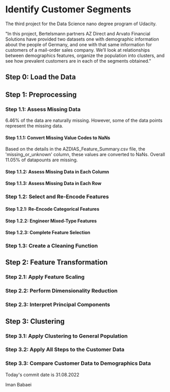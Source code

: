 # Identify Customer Segments

The third project for the Data Science nano degree program of Udacity. 

"In this project, Bertelsmann partners AZ Direct and Arvato Financial Solutions have provided two datasets one with demographic information
about the people of Germany, and one with that same information for customers of a mail-order sales company. We’ll look at relationships between
demographics features, organize the population into clusters, and see how prevalent customers are in each of the segments obtained."


## Step 0: Load the Data


## Step 1: Preprocessing

### Step 1.1: Assess Missing Data
6.46% of the data are naturally missing. However, some of the data points represent the missing data.

#### Step 1.1.1: Convert Missing Value Codes to NaNs

Based on the details in the AZDIAS_Feature_Summary.csv file, the 'missing_or_unknown' column, these values are converted to NaNs. Overall 11.05% of datapounts are missing.

#### Step 1.1.2: Assess Missing Data in Each Column

#### Step 1.1.3: Assess Missing Data in Each Row

### Step 1.2: Select and Re-Encode Features

#### Step 1.2.1: Re-Encode Categorical Features

#### Step 1.2.2: Engineer Mixed-Type Features

#### Step 1.2.3: Complete Feature Selection

### Step 1.3: Create a Cleaning Function


## Step 2: Feature Transformation

### Step 2.1: Apply Feature Scaling

### Step 2.2: Perform Dimensionality Reduction

### Step 2.3: Interpret Principal Components


## Step 3: Clustering

### Step 3.1: Apply Clustering to General Population

### Step 3.2: Apply All Steps to the Customer Data

### Step 3.3: Compare Customer Data to Demographics Data



Today's commit date is 31.08.2022

Iman Babaei